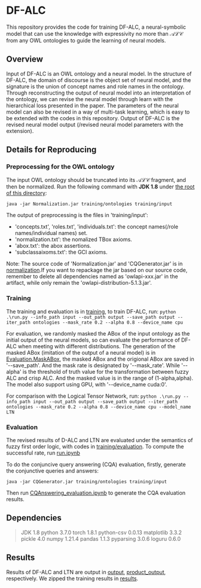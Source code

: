 # DF-ALC

This repository provides the code for training DF-ALC, a neural-symbolic model that can use the knowledge with expressivity no more than $\mathcal{ALC}$ from any OWL ontologies to guide the learning of neural models.

## Overview

Input of DF-ALC is an OWL ontology and a neural model. In the structure of DF-ALC, the domain of discourse is the object set of neural model, and the signature is the union of concept names and role names in the ontology. Through reconstructing the output of neural model into an interpretation of the ontology, we can revise the neural model through learn with the hierarchical loss presented in the paper. The parameters of the neural model can also be revised in a way of multi-task learning, which is easy to be extended with the codes in this repository.
Output of DF-ALC is the revised neural model output (/revised neural model parameters with the extension).

## Details for Reproducing

### Preprocessing for the OWL ontology

The input OWL ontology should be truncated into its $\mathcal{ALC}$ fragment, and then be normalized. 
Run the following command with **JDK 1.8** under [the root of this directory](https://github.com/AnonymousResearcherOpen/DF-ALC/): 

`java -jar Normalization.jar training/ontologies training/input`

The output of preprocessing is the files in 'training/input':

- 'concepts.txt', 'roles.txt', 'individuals.txt': the concept names(/role names/individual names) set.
- 'normalization.txt': the nomalized TBox axioms.
- 'abox.txt': the abox assertions.
- 'subclassaixoms.txt': the GCI axioms.

Note: The source code of 'Normalization.jar' and 'CQGenerator.jar' is in [normalization](https://github.com/AnonymousResearcherOpen/DF-ALC/tree/main/normalization).If you want to repackage the jar based on our source code, remember to delete all dependencies named as 'owlapi-xxx.jar' in the artifact, while only remain the 'owlapi-distribution-5.1.3.jar'. 

### Training

The training and evaluation is in [training](https://github.com/AnonymousResearcherOpen/DF-ALC/tree/main/training), to train DF-ALC, run:
`python .\run.py --info_path input --out_path output --save_path output --iter_path ontologies --mask_rate 0.2 --alpha 0.8 --device_name cpu`

For evaluation, we randomly masked the ABox of the input ontology as the initial output of the neural models, so can evaluate the performance of DF-ALC when meeting with different distributions. The generation of the masked ABox (imitation of the output of a neural model) is in [Evaluation.MaskABox](https://github.com/AnonymousResearcherOpen/DF-ALC/tree/main/training/Evaluation.py), the masked ABox and the origional ABox are saved in '--save_path'. And the mask rate is designated by '--mask_rate'. While '--alpha' is the threshold of truth value for the transformation between fuzzy ALC and crisp ALC. And the masked value is in the range of (1-alpha,alpha). The model also support using GPU, with '--device_name cuda:0'.

For comparison with the Logical Tensor Network, run:
`python .\run.py --info_path input --out_path output --save_path output --iter_path ontologies --mask_rate 0.2 --alpha 0.8 --device_name cpu --model_name LTN`


### Evaluation

The revised results of D-ALC and LTN are evaluated under the semantics of fuzzy first order logic, with codes in [training/evaluation](https://github.com/AnonymousResearcherOpen/DF-ALC/tree/main/training/evaluation/). To compute the successful rate, run [run.ipynb](https://github.com/AnonymousResearcherOpen/DF-ALC/tree/main/training/evaluation/run.ipynb)

To do the conjuncive query answering (CQA) evaluation, firstly,
generate the conjunctive queries and answers:

`java -jar CQGenerator.jar training/ontologies training/input`

Then run [CQAnswering_evaluation.ipynb](https://github.com/AnonymousResearcherOpen/DF-ALC/tree/main/training/CQAnswering_evaluation.ipynb) to generate the CQA evaluation results.

## Dependencies
> JDK 1.8
> python 3.7.0
> torch 1.8.1
> python-csv 0.0.13
> matplotlib 3.3.2
> pickle 4.0
> numpy 1.21.4
> pandas 1.1.3
> pyparsing 3.0.6
> loguru 0.6.0
## Results
Results of DF-ALC and LTN are output in [output](https://github.com/AnonymousResearcherOpen/DF-ALC/tree/main/training/output/), [product_output](https://github.com/AnonymousResearcherOpen/DF-ALC/tree/main/training/product_output/), respectively. We zipped the training results in [results](https://drive.google.com/drive/folders/1ob0RVM6GwAQvgew9yZTrCfNrfvbWFKRb?usp=sharing).


